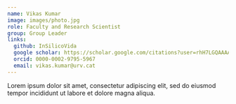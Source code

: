 ```yaml
---
name: Vikas Kumar
image: images/photo.jpg
role: Faculty and Research Scientist
group: Group Leader
links:
  github: InSilicoVida
  google scholar: https://scholar.google.com/citations?user=rhH7LGQAAAAJ
  orcid: 0000-0002-9795-5967
  email: vikas.kumar@urv.cat
---
```


Lorem ipsum dolor sit amet, consectetur adipiscing elit, sed do eiusmod tempor incididunt ut labore et dolore magna aliqua.
